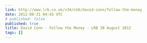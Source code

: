 ```yaml
---
link: http://www.lrb.co.uk/v34/n16/david-conn/follow-the-money
date: 2012-08-31 04:43 UTC
# published: false
published: true
title: David Conn · Follow the Money · LRB 30 August 2012
tags: []
---
```




